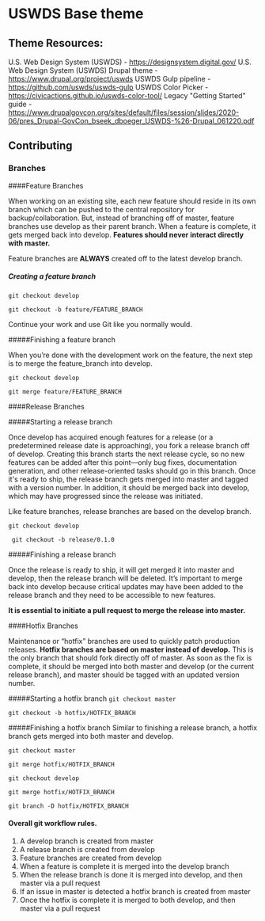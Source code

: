 # USWDS Base theme

## Theme Resources:
U.S. Web Design System (USWDS) - https://designsystem.digital.gov/
U.S. Web Design System (USWDS) Drupal theme - https://www.drupal.org/project/uswds
USWDS Gulp pipeline - https://github.com/uswds/uswds-gulp
USWDS Color Picker - https://civicactions.github.io/uswds-color-tool/
Legacy "Getting Started" guide - https://www.drupalgovcon.org/sites/default/files/session/slides/2020-06/pres_Drupal-GovCon_bseek_dboeger_USWDS-%26-Drupal_061220.pdf

## Contributing

### Branches

####Feature Branches

When working on an existing site, each new feature should reside in its own branch which can be pushed to the central repository for backup/collaboration. But, instead of branching off of master, feature branches use develop as their parent branch. When a feature is complete, it gets merged back into develop. **Features should never interact directly with master.**

Feature branches are **ALWAYS** created off to the latest develop branch.

##### Creating a feature branch

`git checkout develop`

`git checkout -b feature/FEATURE_BRANCH`

Continue your work and use Git like you normally would.

#####Finishing a feature branch

When you’re done with the development work on the feature, the next step is to merge the feature_branch into develop.

`git checkout develop`

`git merge feature/FEATURE_BRANCH`

####Release Branches

#####Starting a release branch

Once develop has acquired enough features for a release (or a predetermined release date is approaching), you fork a release branch off of develop. Creating this branch starts the next release cycle, so no new features can be added after this point—only bug fixes, documentation generation, and other release-oriented tasks should go in this branch. Once it's ready to ship, the release branch gets merged into master and tagged with a version number. In addition, it should be merged back into develop, which may have progressed since the release was initiated.

Like feature branches, release branches are based on the develop branch.

`git checkout develop`

` git checkout -b release/0.1.0`

#####Finishing a release branch

Once the release is ready to ship, it will get merged it into master and develop, then the release branch will be deleted. It’s important to merge back into develop because critical updates may have been added to the release branch and they need to be accessible to new features.

**It is essential to initiate a pull request to merge the release into master.**

####Hotfix Branches

Maintenance or “hotfix” branches are used to quickly patch production releases. **Hotfix branches are based on master instead of develop.** This is the only branch that should fork directly off of master. As soon as the fix is complete, it should be merged into both master and develop (or the current release branch), and master should be tagged with an updated version number.

#####Starting a hotfix branch
`git checkout master`

 `git checkout -b hotfix/HOTFIX_BRANCH`

#####Finishing a hotfix branch
Similar to finishing a release branch, a hotfix branch gets merged into both master and develop.

`git checkout master`

`git merge hotfix/HOTFIX_BRANCH`

`git checkout develop`

`git merge hotfix/HOTFIX_BRANCH`

`git branch -D hotfix/HOTFIX_BRANCH`

#### Overall git workflow rules.

1. A develop branch is created from master
2. A release branch is created from develop
3. Feature branches are created from develop
4. When a feature is complete it is merged into the develop branch
5. When the release branch is done it is merged into develop, and then master via a pull request
6. If an issue in master is detected a hotfix branch is created from master
7. Once the hotfix is complete it is merged to both develop, and then master via a pull request
